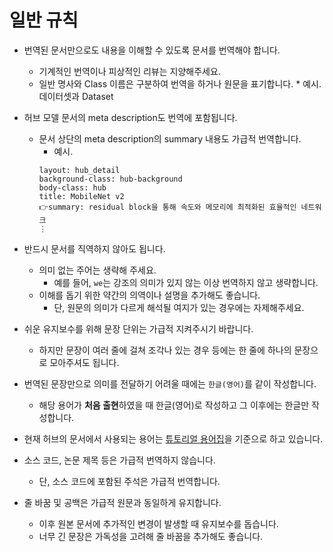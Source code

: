 # 일반 규칙

* 번역된 문서만으로도 내용을 이해할 수 있도록 문서를 번역해야 합니다.
  * 기계적인 번역이나 피상적인 리뷰는 지양해주세요.
  * 일반 명사와 Class 이름은 구분하여 번역을 하거나 원문을 표기합니다. 
		* 예시. 데이터셋과 Dataset

* 허브 모델 문서의 meta description도 번역에 포함됩니다.
  * 문서 상단의 meta description의 summary 내용도 가급적 번역합니다.
    * 예시.
    ```
    layout: hub_detail
    background-class: hub-background
    body-class: hub
    title: MobileNet v2
    👉summary: residual block을 통해 속도와 메모리에 최적화된 효율적인 네트워크
    ⋮
    ```

* 반드시 문서를 직역하지 않아도 됩니다.
  * 의미 없는 주어는 생략해 주세요.
  	* 예를 들어, `we`는 강조의 의미가 있지 않는 이상 번역하지 않고 생략합니다.
  * 이해를 돕기 위한 약간의 의역이나 설명을 추가해도 좋습니다.
    * 단, 원문의 의미가 다르게 해석될 여지가 있는 경우에는 자제해주세요.

* 쉬운 유지보수를 위해 문장 단위는 가급적 지켜주시기 바랍니다.
  * 하지만 문장이 여러 줄에 걸쳐 조각나 있는 경우 등에는 한 줄에 하나의 문장으로 모아주셔도 됩니다.  

* 번역된 문장만으로 의미를 전달하기 어려울 때에는 `한글(영어)`를 같이 작성합니다.
  * 해당 용어가 **처음 출현**하였을 때 한글(영어)로 작성하고 그 이후에는 한글만 작성합니다.

* 현재 허브의 문서에서 사용되는 용어는 [튜토리얼 용어집](https://github.com/PyTorchKorea/tutorials-kr/blob/master/TRANSLATION_GUIDE.md#용어-사용-규칙)을 기준으로 하고 있습니다.

* 소스 코드, 논문 제목 등은 가급적 번역하지 않습니다.
  * 단, 소스 코드에 포함된 주석은 가급적 번역합니다.
* 줄 바꿈 및 공백은 가급적 원문과 동일하게 유지합니다.
  * 이후 원본 문서에 추가적인 변경이 발생할 때 유지보수를 돕습니다.
  * 너무 긴 문장은 가독성을 고려해 줄 바꿈을 추가해도 좋습니다.